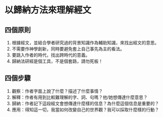 # 以歸納方法來理解經文

## 四個原則

1. 根據經文，並結合學者研究過的背景知識作為輔助知識，來找出經文的意思。
1. 不需要作神學創新，同時要避免套上自己事先為主的看法。
1. 要跳入作者的時代，找出跨時代的意義。
1. 歸納法研經是個工具，不是個套路，請勿死板！

## 四個步驟

1. 觀察：作者字面上說了什麼？描述了什麼事情？
1. 解釋：作者有用到比較難理解的字、詞、句嗎？他/她想傳達什麼意思？
1. 歸納：作者記下這段經文會想傳達什麼樣的信息？為什麼這個信息是重要的？
1. 應用：得知這一切，我當如何改變自己的世界觀？我可以採取什麼樣的行動？
